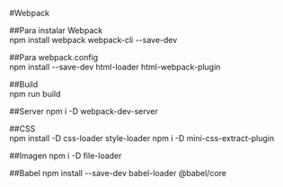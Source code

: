 #Webpack  

##Para instalar Webpack  
npm install webpack webpack-cli --save-dev

##Para webpack.config  
npm install --save-dev html-loader html-webpack-plugin

##Build  
npm run build

##Server
npm i -D webpack-dev-server

##CSS  
npm install -D css-loader style-loader
npm i -D mini-css-extract-plugin

##Imagen
npm i -D file-loader

##Babel
npm install --save-dev babel-loader @babel/core